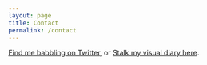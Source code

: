 ```yaml
---
layout: page
title: Contact
permalink: /contact
---
```


 [Find me babbling on Twitter](https://twitter.com/kintsu9i), or [Stalk my visual diary here](https://www.instagram.com/kintsu9ii/).
